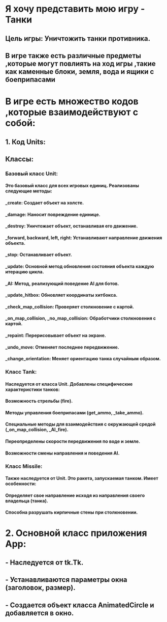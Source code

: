 # Я хочу представить мою игру - Танки
## Цель игры: Уничтожить танки противника. 
## В игре также есть различные предметы ,которые могут повлиять на ход игры ,такие как каменные блоки, земля, вода и ящики с боеприпасами
# В игре есть множество кодов ,которые взаимодействуют с собой:
## 1. Код Units:
##   Классы:
### Базовый класс Unit:
#### Это базовый класс для всех игровых единиц. Реализованы следующие методы:

#### _create: Создает объект на холсте.
#### _damage: Наносит повреждение единице.
#### _destroy: Уничтожает объект, останавливая его движение.
#### _forward, backward, left, right: Устанавливают направление движения объекта.
#### _stop: Останавливает объект.
#### _update: Основной метод обновления состояния объекта каждую итерацию цикла.
#### _AI: Метод, реализующий поведение AI для ботов.
#### _update_hitbox: Обновляет координаты хитбокса.
#### _check_map_collision: Проверяет столкновение с картой.
#### _on_map_collision, _no_map_collision: Обработчики столкновения с картой.
#### _repaint: Перерисовывает объект на экране.
#### _undo_move: Отменяет последнее передвижение.
#### _change_orientation: Меняет ориентацию танка случайным образом.
### Класс Tank:
#### Наследуется от класса Unit. Добавлены специфические характеристики танков:
#### Возможность стрельбы (fire).
#### Методы управления боеприпасами (get_ammo, _take_ammo).
#### Специальные методы для взаимодействия с окружающей средой (_on_map_collision, _AI_fire).
#### Переопределены скорости передвижения по воде и земле.
#### Возможности смены направления и поведения AI.
### Класс Missile:
#### Также наследуется от Unit. Это ракета, запускаемая танком. Имеет особенности:
#### Определяет свое направление исходя из направления своего владельца (танка).
#### Способна разрушать кирпичные стены при столкновении.

   
# 2. Основной класс приложения App:
##   - Наследуется от tk.Tk.
##   - Устанавливаются параметры окна (заголовок, размер).
##   - Создается объект класса AnimatedCircle и добавляется в окно.





